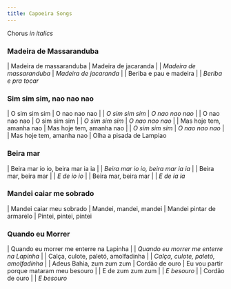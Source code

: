 ```yaml
---
title: Capoeira Songs
---
```


Chorus _in italics_

### Madeira de Massaranduba

| Madeira de massaranduba
| Madeira de jacaranda
| 
| _Madeira de massaranduba_
| _Madeira de jacaranda_
| 
| Beriba e pau e madeira
| 
| _Beriba e pra tocar_

### Sim sim sim, nao nao nao

| O sim sim sim
| O nao nao nao
|
| _O sim sim sim_
| _O nao nao nao_
|
| O nao nao nao
| O sim sim sim
|
| _O sim sim sim_
| _O nao nao nao_
|
| Mas hoje tem, amanha nao
| Mas hoje tem, amanha nao
|
| _O sim sim sim_
| _O nao nao nao_
|
| Mas hoje tem, amanha nao
| Olha a pisada de Lampiao

### Beira mar

| Beira mar io io, beira mar ia ia
|
| _Beira mar io io, beira mar ia ia_
|
| Beira mar, beira mar
|
| _E de io io_
|
| Beira mar, beira mar
|
| _E de ia ia_

### Mandei caiar me sobrado

| Mandei caiar meu sobrado
| Mandei, mandei, mandei
| Mandei pintar de armarelo
| Pintei, pintei, pintei

### Quando eu Morrer

| Quando eu morrer me enterre na Lapinha
|
| _Quando eu morrer me enterre na Lapinha_
|
| Cal&ccedil;a, culote, palet&oacute;, amolfadinha
|
| _Cal&ccedil;a, culote, palet&oacute;, amolfadinha_
|
| Adeus Bahia, zum zum zum
| Cord&atilde;o de ouro
| Eu vou partir porque mataram meu besouro
|
| E de zum zum zum
|
| _E besouro_
|
| Cord&atilde;o de ouro
|
| _E besouro_

